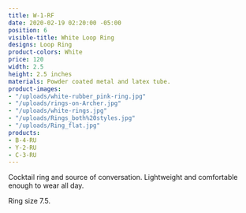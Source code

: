 ```yaml
---
title: W-1-RF
date: 2020-02-19 02:20:00 -05:00
position: 6
visible-title: White Loop Ring
designs: Loop Ring
product-colors: White
price: 120
width: 2.5
height: 2.5 inches
materials: Powder coated metal and latex tube.
product-images:
- "/uploads/white-rubber_pink-ring.jpg"
- "/uploads/rings-on-Archer.jpg"
- "/uploads/white-rings.jpg"
- "/uploads/Rings_both%20styles.jpg"
- "/uploads/Ring_flat.jpg"
products:
- B-4-RU
- Y-2-RU
- C-3-RU
---
```


Cocktail ring and source of conversation. Lightweight and comfortable enough to wear all day.

Ring size 7.5. 